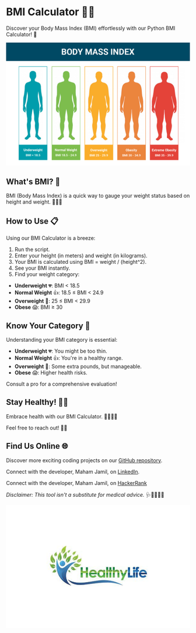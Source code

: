 # BMI Calculator 📏🧮

Discover your Body Mass Index (BMI) effortlessly with our Python BMI Calculator! 🚀

![BMI Calculator](body-mass-index-bmi-chart.png)

## What's BMI? 🤔

BMI (Body Mass Index) is a quick way to gauge your weight status based on height and weight. 🏋️‍♀️🍔

## How to Use 📋

Using our BMI Calculator is a breeze:

1.  Run the script.
2.  Enter your height (in meters) and weight (in kilograms).
3.  Your BMI is calculated using BMI = weight / (height^2).
4.  See your BMI instantly.
5.  Find your weight category:

   - **Underweight** 💔: BMI < 18.5
   - **Normal Weight** 👍: 18.5 ≤ BMI < 24.9
   - **Overweight** 🙁: 25 ≤ BMI < 29.9
   - **Obese** 😱: BMI ≥ 30

## Know Your Category 🤔

Understanding your BMI category is essential:

- **Underweight** 💔: You might be too thin.
- **Normal Weight** 👍: You're in a healthy range.
- **Overweight** 🙁: Some extra pounds, but manageable.
- **Obese** 😱: Higher health risks.

Consult a pro for a comprehensive evaluation!

## Stay Healthy! 🥗💪

Embrace health with our BMI Calculator. 🥦🏃‍♀️💕

Feel free to reach out! 💬👥

## Find Us Online 🌐

Discover more exciting coding projects on our [GitHub repository](https://github.com/Maham-j).

Connect with the developer, Maham Jamil, on [LinkedIn](https://www.linkedin.com/in/maham-jamil-268584267).

Connect with the developer, Maham Jamil, on [HackerRank](https://www.hackerrank.com/maham_jamil)


*Disclaimer: This tool isn't a substitute for medical advice.* 🩺👨‍⚕️👩‍⚕️

![Healthy Lifestyle](healthy-life.png)
